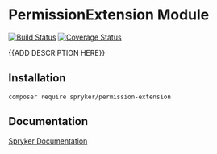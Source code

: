 # PermissionExtension Module
[![Build Status](https://travis-ci.org/spryker/permission-extension.svg)](https://travis-ci.org/spryker/permission-extension)
[![Coverage Status](https://coveralls.io/repos/github/spryker/permission-extension/badge.svg)](https://coveralls.io/github/spryker/permission-extension)

{{ADD DESCRIPTION HERE}}

## Installation

```
composer require spryker/permission-extension
```

## Documentation

[Spryker Documentation](https://academy.spryker.com/developing_with_spryker/module_guide/modules.html)
